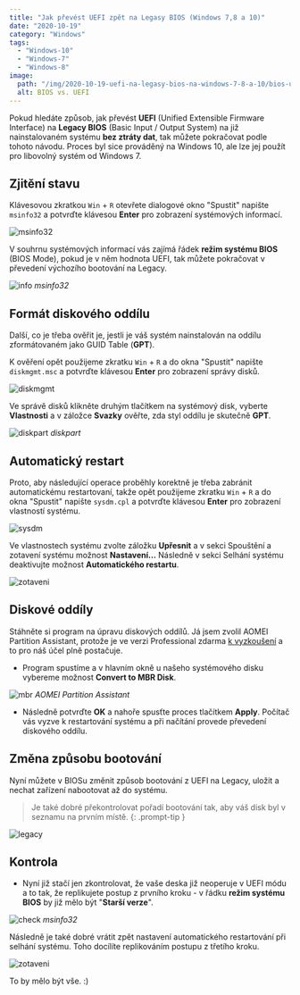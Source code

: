 ```yaml
---
title: "Jak převést UEFI zpět na Legasy BIOS (Windows 7,8 a 10)"
date: "2020-10-19"
category: "Windows"
tags: 
  - "Windows-10"
  - "Windows-7"
  - "Windows-8"
image:
  path: "/img/2020-10-19-uefi-na-legasy-bios-na-windows-7-8-a-10/bios-uefi.jpg"
  alt: BIOS vs. UEFI
---
```


Pokud hledáte způsob, jak převést **UEFI** (Unified Extensible Firmware Interface) na **Legacy BIOS** (Basic Input / Output System) na již nainstalovaném systému **bez ztráty dat**, tak můžete pokračovat podle tohoto návodu. Proces byl sice prováděný na Windows 10, ale lze jej použít pro libovolný systém od Windows 7.

## Zjitění stavu

Klávesovou zkratkou `Win` + `R` otevřete dialogové okno "Spustit" napište `msinfo32` a potvrďte klávesou **Enter** pro zobrazení systémových informací.

![msinfo32](/img/2020-10-19-uefi-na-legasy-bios-na-windows-7-8-a-10/msinfo32.png)

V souhrnu systémových informací vás zajímá řádek **režim systému BIOS** (BIOS Mode), pokud je v něm hodnota UEFI, tak můžete pokračovat v převedení výchozího bootování na Legacy.

![info](/img/2020-10-19-uefi-na-legasy-bios-na-windows-7-8-a-10/Snimek-obrazovky-2020-10-19-133910.png)
_msinfo32_

## Formát diskového oddílu

Další, co je třeba ověřit je, jestli je váš systém nainstalován na oddílu zformátovaném jako GUID Table (**GPT**).

K ověření opět použijeme zkratku `Win` + `R` a do okna "Spustit" napište `diskmgmt.msc` a potvrďte klávesou **Enter** pro zobrazení správy disků.

![diskmgmt](/img/2020-10-19-uefi-na-legasy-bios-na-windows-7-8-a-10/diskmgmt.png)

Ve správě disků klikněte druhým tlačítkem na systémový disk, vyberte **Vlastnosti** a v záložce **Svazky** ověřte, zda styl oddílu je skutečně **GPT**.

![diskpart](/img/2020-10-19-uefi-na-legasy-bios-na-windows-7-8-a-10/diskpart.png)
_diskpart_

## Automatický restart

Proto, aby následující operace proběhly korektně je třeba zabránit automatickému restartovaní, takže opět použijeme zkratku `Win` + `R` a do okna "Spustit" napište `sysdm.cpl` a potvrďte klávesou **Enter** pro zobrazení vlastností systému.

![sysdm](/img/2020-10-19-uefi-na-legasy-bios-na-windows-7-8-a-10/sysdm.png)

Ve vlastnostech systému zvolte záložku **Upřesnit** a v sekci Spouštění a zotavení systému možnost **Nastavení...** Následně v sekci Selhání systému deaktivujte možnost **Automatického restartu**.

![zotaveni](/img/2020-10-19-uefi-na-legasy-bios-na-windows-7-8-a-10/zotaveni.png)

## Diskové oddíly

Stáhněte si program na úpravu diskových oddílů. Já jsem zvolil AOMEI Partition Assistant, protože je ve verzi Professional zdarma [k vyzkoušení](https://www2.aomeisoftware.com/download/pa/PAssist_ProDemo.exe) a to pro náš účel plně postačuje.

- Program spustíme a v hlavním okně u našeho systémového disku vybereme možnost **Convert to MBR Disk**.

![mbr](/img/2020-10-19-uefi-na-legasy-bios-na-windows-7-8-a-10/convert-data-disk-to-mbr.png)
_AOMEI Partition Assistant_

- Následně potvrďte **OK** a nahoře spusťte proces tlačítkem **Apply**. Počítač vás vyzve k restartování systému a při načítání provede převedení diskového oddílu.

## Změna způsobu bootování

Nyní můžete v BIOSu změnit způsob bootování z UEFI na Legacy, uložit a nechat zařízení nabootovat až do systému.

> Je také dobré překontrolovat pořadí bootování tak, aby váš disk byl v seznamu na prvním místě.
{: .prompt-tip }

![legacy](/img/2020-10-19-uefi-na-legasy-bios-na-windows-7-8-a-10/bios-legacy.png)

## Kontrola

- Nyní již stačí jen zkontrolovat, že vaše deska již neoperuje v UEFI módu a to tak, že replikujete postup z prvního kroku - v řádku **režim systému BIOS** by již mělo být "**Starší verze**".

![check](/img/2020-10-19-uefi-na-legasy-bios-na-windows-7-8-a-10/Snimek-obrazovky-2020-10-19-135809.png)
_msinfo32_

Následně je také dobré vrátit zpět nastavení automatického restartování při selhání systému. Toho docílíte replikováním postupu z třetího kroku.

![zotaveni](/img/2020-10-19-uefi-na-legasy-bios-na-windows-7-8-a-10/zotaveni2.png)

To by mělo být vše. :)
